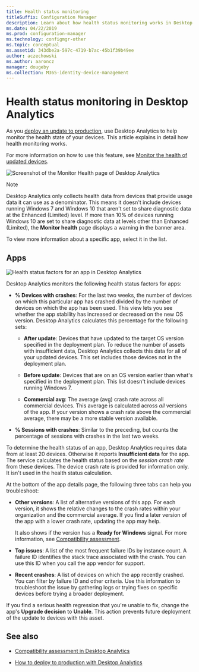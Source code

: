 ```yaml
---
title: Health status monitoring
titleSuffix: Configuration Manager
description: Learn about how health status monitoring works in Desktop Analytics.
ms.date: 04/22/2019
ms.prod: configuration-manager
ms.technology: configmgr-other
ms.topic: conceptual
ms.assetid: 343dbe2a-597c-4719-b7ac-45b1f39b49ee
author: aczechowski
ms.author: aaroncz
manager: dougeby
ms.collection: M365-identity-device-management
---
```


# Health status monitoring in Desktop Analytics

As you [deploy an update to production](/sccm/desktop-analytics/deploy-prod), use Desktop Analytics to help monitor the health state of your devices. This article explains in detail how health monitoring works.

For more information on how to use this feature, see [Monitor the health of updated devices](/sccm/desktop-analytics/deploy-prod#bkmk_monitor).

![Screenshot of the Monitor Health page of Desktop Analytics](media/monitor-health.png)

> [!NOTE]  
> Desktop Analytics only collects health data from devices that provide usage data it can use as a denominator. This means it doesn't include devices running Windows 7 and Windows 10 that aren't set to share diagnostic data at the Enhanced (Limited) level. If more than 10% of devices running Windows 10 are set to share diagnostic data at levels other than Enhanced (Limited), the **Monitor health** page displays a warning in the banner area.  

To view more information about a specific app, select it in the list.



## Apps

![Health status factors for an app in Desktop Analytics](media/monitor-health-status-factors.png)

Desktop Analytics monitors the following health status factors for apps:

- **% Devices with crashes**: For the last two weeks, the number of devices on which this particular app has crashed divided by the number of devices on which the app has been used. This view lets you see whether the app stability has increased or decreased on the new OS version. Desktop Analytics calculates this percentage for the following sets:  

    - **After update**: Devices that have updated to the target OS version specified in the deployment plan. To reduce the number of assets with insufficient data, Desktop Analytics collects this data for all of your updated devices. This set includes those devices not in the deployment plan.  

    - **Before update**: Devices that are on an OS version earlier than what's specified in the deployment plan. This list doesn't include devices running Windows 7.  

    - **Commercial avg**: The average (avg) crash rate across all commercial devices. This average is calculated across *all* versions of the app. If your version shows a crash rate above the commercial average, there may be a more stable version available.  

- **% Sessions with crashes**: Similar to the preceding, but counts the percentage of sessions with crashes in the last two weeks.  

To determine the health status of an app, Desktop Analytics requires data from at least 20 devices. Otherwise it reports **Insufficient data** for the app. The service calculates the health status based on the *session crash rate* from these devices. The device crash rate is provided for information only. It isn't used in the health status calculation.

At the bottom of the app details page, the following three tabs can help you troubleshoot:

- **Other versions**: A list of alternative versions of this app. For each version, it shows the relative changes to the crash rates within your organization and the commercial average. If you find a later version of the app with a lower crash rate, updating the app may help.  

    It also shows if the version has a **Ready for Windows** signal. For more information, see [Compatibility assessment](compat-assessment.md#driver-risk-assessment).  

- **Top issues**: A list of the most frequent failure IDs by instance count. A failure ID identifies the stack trace associated with the crash. You can use this ID when you call the app vendor for support.  

- **Recent crashes**:  A list of devices on which the app recently crashed. You can filter by failure ID and other criteria. Use this information to troubleshoot the issue by gathering logs or trying fixes on specific devices before trying a broader deployment.  

If you find a serious health regression that you're unable to fix, change the app's **Upgrade decision** to **Unable**. This action prevents future deployment of the update to devices with this asset.


## See also

- [Compatibility assessment in Desktop Analytics](/sccm/desktop-analytics/compat-assessment)  

- [How to deploy to production with Desktop Analytics](/sccm/desktop-analytics/deploy-prod)  
